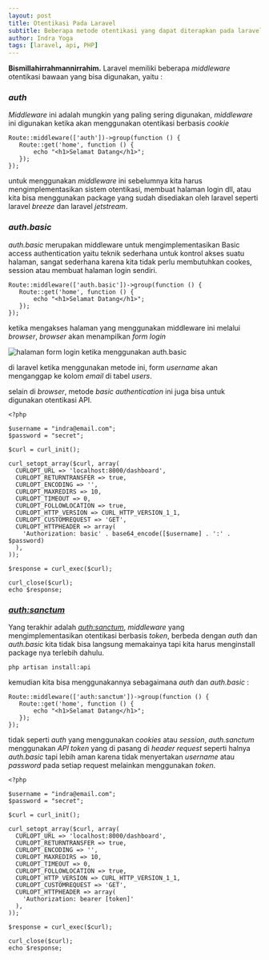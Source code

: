 ```yaml
---
layout: post
title: Otentikasi Pada Laravel
subtitle: Beberapa metode otentikasi yang dapat diterapkan pada laravel, baik untuk otentikasi API ataupun otentikasi yang menggunakan browser .
author: Indra Yoga
tags: [laravel, api, PHP]
---
```


**Bismillahirrahmannirrahim.**
Laravel memiliki beberapa _middleware_ otentikasi bawaan yang bisa digunakan, yaitu :

### _auth_

_Middleware_ ini adalah mungkin yang paling sering digunakan, _middleware_ ini digunakan ketika akan menggunakan otentikasi berbasis _cookie_

```
Route::middleware(['auth'])->group(function () {
   Route::get('home', function () {
       echo "<h1>Selamat Datang</h1>";
   });
});
```

untuk menggunakan _middleware_ ini sebelumnya kita harus mengimplementasikan sistem otentikasi, membuat halaman login dll, atau kita bisa menggunakan package yang sudah disediakan oleh laravel seperti laravel _breeze_ dan laravel _jetstream_.

### _auth.basic_

_auth.basic_ merupakan middleware untuk mengimplementasikan Basic access authentication yaitu teknik sederhana untuk kontrol akses suatu halaman, sangat sederhana karena kita tidak perlu membutuhkan cookes, session atau membuat halaman login sendiri.

```
Route::middleware(['auth.basic'])->group(function () {
   Route::get('home', function () {
       echo "<h1>Selamat Datang</h1>";
   });
});
```

ketika mengakses halaman yang menggunakan middleware ini melalui _browser_, _browser_ akan menampilkan _form login_

![halaman form login ketika menggunakan auth.basic](/images/form-login.png)

di laravel ketika menggunakan metode ini, form _username_ akan menganggap ke kolom _email_ di tabel _users_.

selain di _browser_, metode _basic authentication_ ini juga bisa untuk digunakan otentikasi API.

```
<?php

$username = "indra@email.com";
$password = "secret";

$curl = curl_init();

curl_setopt_array($curl, array(
  CURLOPT_URL => 'localhost:8000/dashboard',
  CURLOPT_RETURNTRANSFER => true,
  CURLOPT_ENCODING => '',
  CURLOPT_MAXREDIRS => 10,
  CURLOPT_TIMEOUT => 0,
  CURLOPT_FOLLOWLOCATION => true,
  CURLOPT_HTTP_VERSION => CURL_HTTP_VERSION_1_1,
  CURLOPT_CUSTOMREQUEST => 'GET',
  CURLOPT_HTTPHEADER => array(
    'Authorization: basic' . base64_encode([$username] . ':' . $password)
  ),
));

$response = curl_exec($curl);

curl_close($curl);
echo $response;
```

### [_auth:sanctum_](https://laravel.com/docs/11.x/sanctum#main-content)

Yang terakhir adalah [_auth:sanctum_](https://laravel.com/docs/11.x/sanctum#main-content), _middleware_ yang mengimplementasikan otentikasi berbasis _token_, berbeda dengan _auth_ dan _auth.basic_ kita tidak bisa langsung memakainya tapi kita harus menginstall package nya terlebih dahulu.

```
php artisan install:api
```

kemudian kita bisa menggunakannya sebagaimana _auth_ dan _auth.basic_ :

```
Route::middleware(['auth:sanctum'])->group(function () {
   Route::get('home', function () {
       echo "<h1>Selamat Datang</h1>";
   });
});
```

tidak seperti _auth_ yang menggunakan _cookies_ atau _session_, _auth.sanctum_ menggunakan _API token_ yang di pasang di _header request_ seperti halnya _auth.basic_ tapi lebih aman karena tidak menyertakan _username_ atau _password_ pada setiap request melainkan menggunakan _token_.

```
<?php

$username = "indra@email.com";
$password = "secret";

$curl = curl_init();

curl_setopt_array($curl, array(
  CURLOPT_URL => 'localhost:8000/dashboard',
  CURLOPT_RETURNTRANSFER => true,
  CURLOPT_ENCODING => '',
  CURLOPT_MAXREDIRS => 10,
  CURLOPT_TIMEOUT => 0,
  CURLOPT_FOLLOWLOCATION => true,
  CURLOPT_HTTP_VERSION => CURL_HTTP_VERSION_1_1,
  CURLOPT_CUSTOMREQUEST => 'GET',
  CURLOPT_HTTPHEADER => array(
    'Authorization: bearer [token]'
  ),
));

$response = curl_exec($curl);

curl_close($curl);
echo $response;
```
